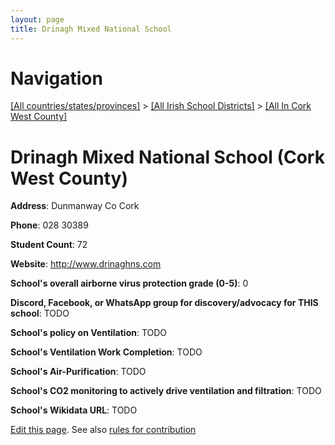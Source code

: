 ```yaml
---
layout: page
title: Drinagh Mixed National School
---
```

# Navigation

[[All countries/states/provinces]](../../..) > [[All Irish School Districts]](../..) > [[All In Cork West County]](..)

# Drinagh Mixed National School (Cork West County)

**Address**: Dunmanway Co Cork

**Phone**: 028 30389

**Student Count**: 72

**Website**: <http://www.drinaghns.com>

**School's overall airborne virus protection grade (0-5)**: 0

**Discord, Facebook, or WhatsApp group for discovery/advocacy for THIS school**: TODO

**School's policy on Ventilation**: TODO

**School's Ventilation Work Completion**: TODO

**School's Air-Purification**: TODO

**School's CO2 monitoring to actively drive ventilation and filtration**: TODO

**School's Wikidata URL**: TODO


[Edit this page](https://github.com/ventilate-schools/Ireland/edit/main/./Cork_West_County/Drinagh_Mixed_National_School.md). See also [rules for contribution](../../../contribution-rules/)